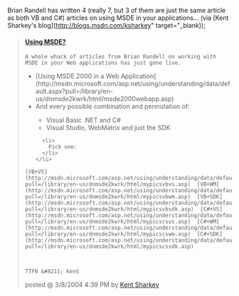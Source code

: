 Brian Randell has written 4 (really 7, but 3 of them are just the same article as both VB and C#) articles on using MSDE in your applications... (via [Kent Sharkey's blog](http://blogs.msdn.com/ksharkey" target="_blank));

> <div class="post">
>   <h4>
>     <a id="RecentPosts__ctl0_Hyperlink2" href="http://blogs.msdn.com/ksharkey/archive/2004/03/08/86256.aspx">Using MSDE?</a>
>   </h4>
>
>
>     A whole whack of articles from Brian Randell on working with MSDE in your Web applications has just gone live.
>
>
>   <ul>
>     <li>
>       [Using MSDE 2000 in a Web Application](http://msdn.microsoft.com/asp.net/using/understanding/data/default.aspx?pull=/library/en-us/dnmsde2kwrk/html/msde2000webapp.asp) <li>
>         And every possible combination and permutation of:
>       </li>
>       <ul>
>         <li>
>           Visual Basic .NET and C#
>         </li>
>         <li>
>           Visual Studio, WebMatrix and just the SDK
>         </li>
>       </ul>
>
>       <li>
>         Pick one:
>       </li>
>     </li>
>   </ul>
>
>
>     [VB+VS](http://msdn.microsoft.com/asp.net/using/understanding/data/default.aspx?pull=/library/en-us/dnmsde2kwrk/html/mypicsvbvs.asp)  [VB+WM](http://msdn.microsoft.com/asp.net/using/understanding/data/default.aspx?pull=/library/en-us/dnmsde2kwrk/html/mypicsvbwm.asp)  [VB+SDK](http://msdn.microsoft.com/asp.net/using/understanding/data/default.aspx?pull=/library/en-us/dnmsde2kwrk/html/mypicsvbsdk.asp)  [C#+VS](http://msdn.microsoft.com/asp.net/using/understanding/data/default.aspx?pull=/library/en-us/dnmsde2kwrk/html/mypicscsvs.asp)  [C#+WM](http://msdn.microsoft.com/asp.net/using/understanding/data/default.aspx?pull=/library/en-us/dnmsde2kwrk/html/mypicscswm.asp)  [C#+SDK](http://msdn.microsoft.com/asp.net/using/understanding/data/default.aspx?pull=/library/en-us/dnmsde2kwrk/html/mypicscssdk.asp)
>
>
>
>     TTFN &#8211; Kent
>
>
>   <p class="postfoot">
>     posted @ 3/8/2004 4:39 PM by <a id="RecentPosts__ctl0_Hyperlink3" class="clsSubText broken_link" href="http://blogs.msdn.com/ksharkey/">Kent Sharkey</a>
>
> </div>